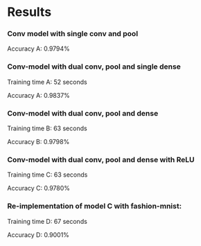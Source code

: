 # Results
### Conv model with single conv and pool
Accuracy A: 0.9794%

### Conv-model with dual conv, pool and single dense
Training time A: 52 seconds

Accuracy A:  0.9837%

### Conv-model with dual conv, pool and dense 
Training time B: 63 seconds

Accuracy B:  0.9798%

###  Conv-model with dual conv, pool and dense with ReLU
Training time C: 63 seconds

Accuracy C:  0.9780%
### Re-implementation of model C with fashion-mnist:

Training time D: 67 seconds

Accuracy D:  0.9001%